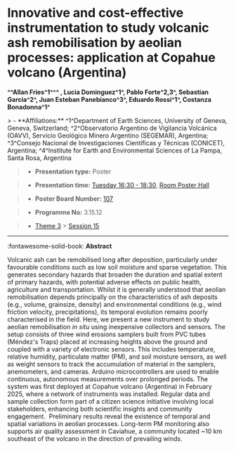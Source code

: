# Innovative and cost-effective instrumentation to study volcanic ash remobilisation by aeolian processes: application at Copahue volcano (Argentina)

**^^Allan Fries^1^^^ , Lucia Dominguez^1^, Pablo Forte^2,3^, Sebastian Garcia^2^, Juan Esteban Panebianco^3^, Eduardo Rossi^1^, Costanza Bonadonna^1^**

<!-- more -->> - **Affiliations:** ^1^Department of Earth Sciences, University of Geneva, Geneva, Switzerland; ^2^Observatorio Argentino de Vigilancia Volcánica (OAVV), Servicio Geológico Minero Argentino (SEGEMAR), Argentina; ^3^Consejo Nacional de Investigaciones Científicas y Técnicas (CONICET), Argentina; ^4^Institute for Earth and Environmental Sciences of La Pampa, Santa Rosa, Argentina 

> - **Presentation type:** Poster

> - **Presentation time:** [Tuesday 16:30 - 18:30](../sessions_comparison.md#__tabbed_2_6), [Room Poster Hall](../maps_venue.md#__tabbed_1_1)

> - **Poster Board Number:** [107](../map_poster_boards.md#tuesday)

> - **Programme No:** 3.15.12

> - [Theme 3](../theme3.md) > [Session 15](../sessions/session-3-15.md)

--- 

:fontawesome-solid-book: **Abstract**

Volcanic ash can be remobilised long after deposition, particularly under favourable conditions such as low soil moisture and sparse vegetation. This generates secondary hazards that broaden the duration and spatial extent of primary hazards, with potential adverse effects on public health, agriculture and transportation. Whilst it is generally understood that aeolian remobilisation depends principally on the characteristics of ash deposits (e.g., volume, grainsize, density) and environmental conditions (e.g., wind friction velocity, precipitations), its temporal evolution remains poorly characterised in the field. Here, we present a new instrument to study aeolian remobilisation *in situ* using inexpensive collectors and sensors. The setup consists of three wind erosions samplers built from PVC tubes (Méndez's Traps) placed at increasing heights above the ground and coupled with a variety of electronic sensors. This includes temperature, relative humidity, particulate matter (PM), and soil moisture sensors, as well as weight sensors to track the accumulation of material in the samplers, anemometers, and cameras. Arduino microcontrollers are used to enable continuous, autonomous measurements over prolonged periods. The system was first deployed at Copahue volcano (Argentina) in February 2025, where a network of instruments was installed. Regular data and sample collection form part of a citizen science initiative involving local stakeholders, enhancing both scientific insights and community engagement.  Preliminary results reveal the existence of temporal and spatial variations in aeolian processes. Long-term PM monitoring also supports air quality assessment in Caviahue, a community located ~10 km southeast of the volcano in the direction of prevailing winds.

